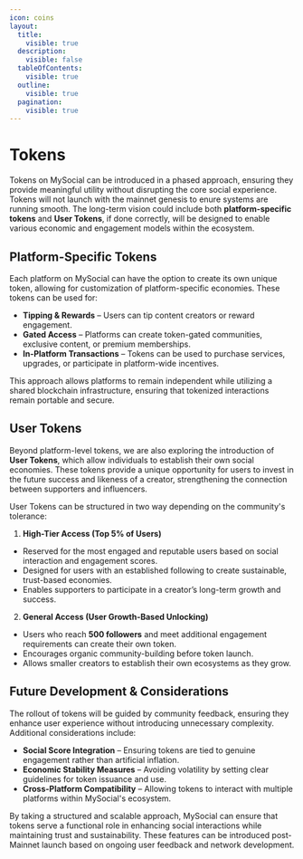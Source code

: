 ```yaml
---
icon: coins
layout:
  title:
    visible: true
  description:
    visible: false
  tableOfContents:
    visible: true
  outline:
    visible: true
  pagination:
    visible: true
---
```


# Tokens  

Tokens on MySocial can be introduced in a phased approach, ensuring they provide meaningful utility without disrupting the core social experience. Tokens will not launch with the mainnet genesis to enure systems are running smooth. The long-term vision could include both **platform-specific tokens** and **User Tokens**, if done correctly, will be designed to enable various economic and engagement models within the ecosystem.  

## Platform-Specific Tokens  

Each platform on MySocial can have the option to create its own unique token, allowing for customization of platform-specific economies. These tokens can be used for:  

- **Tipping & Rewards** – Users can tip content creators or reward engagement.  
- **Gated Access** – Platforms can create token-gated communities, exclusive content, or premium memberships.  
- **In-Platform Transactions** – Tokens can be used to purchase services, upgrades, or participate in platform-wide incentives.  

This approach allows platforms to remain independent while utilizing a shared blockchain infrastructure, ensuring that tokenized interactions remain portable and secure.  

## User Tokens  

Beyond platform-level tokens, we are also exploring the introduction of **User Tokens**, which allow individuals to establish their own social economies. These tokens provide a unique opportunity for users to invest in the future success and likeness of a creator, strengthening the connection between supporters and influencers.  

User Tokens can be structured in two way depending on the community's tolerance:  

1. **High-Tier Access (Top 5% of Users)**  
- Reserved for the most engaged and reputable users based on social interaction and engagement scores.  
- Designed for users with an established following to create sustainable, trust-based economies.  
- Enables supporters to participate in a creator’s long-term growth and success.  

2. **General Access (User Growth-Based Unlocking)**  
- Users who reach **500 followers** and meet additional engagement requirements can create their own token.  
- Encourages organic community-building before token launch.  
- Allows smaller creators to establish their own ecosystems as they grow.  

## Future Development & Considerations  

The rollout of tokens will be guided by community feedback, ensuring they enhance user experience without introducing unnecessary complexity. Additional considerations include:  

- **Social Score Integration** – Ensuring tokens are tied to genuine engagement rather than artificial inflation.  
- **Economic Stability Measures** – Avoiding volatility by setting clear guidelines for token issuance and use.  
- **Cross-Platform Compatibility** – Allowing tokens to interact with multiple platforms within MySocial's ecosystem.  

By taking a structured and scalable approach, MySocial can ensure that tokens serve a functional role in enhancing social interactions while maintaining trust and sustainability. These features can be introduced post-Mainnet launch based on ongoing user feedback and network development.  